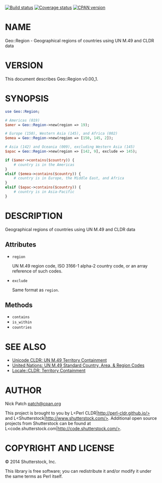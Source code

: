 [![Build status](https://travis-ci.org/perl-cldr/geo-region-pm5.png)](https://travis-ci.org/perl-cldr/geo-region-pm5)
[![Coverage status](https://coveralls.io/repos/perl-cldr/geo-region-pm5/badge.png)](https://coveralls.io/r/perl-cldr/geo-region-pm5)
[![CPAN version](https://badge.fury.io/pl/Geo-Region.png)](http://badge.fury.io/pl/Geo-Region)

# NAME

Geo::Region - Geographical regions of countries using UN M.49 and CLDR data

# VERSION

This document describes Geo::Region v0.00\_1.

# SYNOPSIS

```perl
use Geo::Region;

# Americas (019)
$amer = Geo::Region->new(region => 19);

# Europe (150), Western Asia (145), and Africa (002)
$emea = Geo::Region->new(region => [150, 145, 2]);

# Asia (142) and Oceania (009), excluding Western Asia (145)
$apac = Geo::Region->new(region => [142, 9], exclude => 145);

if ($amer->contains($country)) {
    # country is in the Americas
}
elsif ($emea->contains($country)) {
    # country is in Europe, the Middle East, and Africa
}
elsif ($apac->contains($country)) {
    # country is in Asia-Pacific
}
```

# DESCRIPTION

Geographical regions of countries using UN M.49 and CLDR data

## Attributes

- `region`

    UN M.49 region code, ISO 3166-1 alpha-2 country code, or an array reference of
    such codes.

- `exclude`

    Same format as `region`.

## Methods

- `contains`
- `is_within`
- `countries`

# SEE ALSO

- [Unicode CLDR: UN M.49 Territory Containment](http://unicode.org/cldr/charts/latest/supplemental/territory_containment_un_m_49.html)
- [United Nations: UN M.49 Standard Country, Area, & Region Codes](http://unstats.un.org/unsd/methods/m49/m49regin.htm)
- [Locale::CLDR: Territory Containment](https://metacpan.org/pod/Locale::CLDR#Territory-Containment)

# AUTHOR

Nick Patch <patch@cpan.org>

This project is brought to you by L<Perl CLDR|http://perl-cldr.github.io/> and
L<Shutterstock|http://www.shutterstock.com/>. Additional open source projects
from Shutterstock can be found at
L<code.shutterstock.com|http://code.shutterstock.com/>.

# COPYRIGHT AND LICENSE

© 2014 Shutterstock, Inc.

This library is free software; you can redistribute it and/or modify it under
the same terms as Perl itself.
